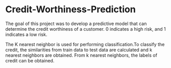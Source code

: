 # Credit-Worthiness-Prediction
The goal of this project was to develop a predictive model that can determine the credit worthiness of a customer. 0 indicates a high risk, and 1 indicates a low risk.

The K nearest neighbor is used for performing classification.To classify the credit, the similarities from train data to test data are calculated and k nearest neighbors are obtained. From k nearest neighbors, the labels of credit can be obtained.
